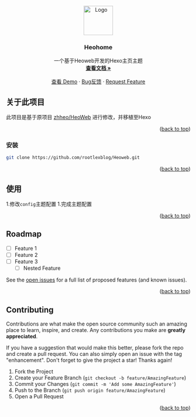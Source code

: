 <br />
<div align="center">
  <a href="https://github.com/github_username/repo_name">
    <img src="/source/img/heo.png" alt="Logo" width="80" height="80">
  </a>

<h3 align="center">Heohome</h3>

  <p align="center">
    一个基于Heoweb开发的Hexo主页主题
    <br />
    <a href="/"><strong>查看文档 »</strong></a>
    <br />
    <br />
    <a href="https://zhheo.com/">查看 Demo</a>
    ·
    <a href="https://github.com/rootlexblog/Heoweb/issues">Bug反馈</a>
    ·
    <a href="https://github.com/rootlexblog/Heoweb/issues">Request Feature</a>
  </p>
</div>

<!-- ABOUT THE PROJECT -->
## 关于此项目

此项目是基于原项目 [zhheo/HeoWeb](https://github.com/zhheo/HeoWeb) 进行修改，并移植至Hexo

<p align="right">(<a href="#readme-top">back to top</a>)</p>

### 安装

 ```BASH
git clone https://github.com/rootlexblog/Heoweb.git
 ```

<p align="right">(<a href="#readme-top">back to top</a>)</p>



<!-- USAGE EXAMPLES -->
## 使用

1.修改`config`主题配置
1.完成主题配置

<p align="right">(<a href="#readme-top">back to top</a>)</p>



<!-- ROADMAP -->
## Roadmap

- [ ] Feature 1
- [ ] Feature 2
- [ ] Feature 3
    - [ ] Nested Feature

See the [open issues](https://github.com/rootlexblog/Heoweb/issues) for a full list of proposed features (and known issues).

<p align="right">(<a href="#readme-top">back to top</a>)</p>



<!-- CONTRIBUTING -->
## Contributing

Contributions are what make the open source community such an amazing place to learn, inspire, and create. Any contributions you make are **greatly appreciated**.

If you have a suggestion that would make this better, please fork the repo and create a pull request. You can also simply open an issue with the tag "enhancement".
Don't forget to give the project a star! Thanks again!

1. Fork the Project
2. Create your Feature Branch (`git checkout -b feature/AmazingFeature`)
3. Commit your Changes (`git commit -m 'Add some AmazingFeature'`)
4. Push to the Branch (`git push origin feature/AmazingFeature`)
5. Open a Pull Request

<p align="right">(<a href="#readme-top">back to top</a>)</p>
